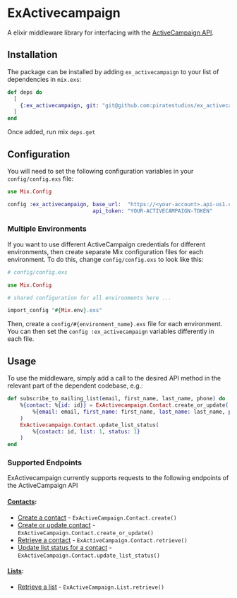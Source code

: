 # ExActivecampaign

A elixir middleware library for interfacing with the
[ActiveCampaign API](https://developers.activecampaign.com/reference).

## Installation

The package can be installed by adding `ex_activecampaign` to your list of dependencies in `mix.exs`:

```elixir
def deps do
  [
    {:ex_activecampaign, git: "git@github.com:piratestudios/ex_activecampaign.git", tag: "0.1.6"}
  ]
end
```

Once added, run mix `deps.get`

## Configuration

You will need to set the following configuration variables in your
`config/config.exs` file:

```elixir
use Mix.Config

config :ex_activecampaign, base_url:  "https://<your-account>.api-us1.com/api/3",
                           api_token: "YOUR-ACTIVECAMPAIGN-TOKEN"
```

### Multiple Environments
If you want to use different ActiveCampaign credentials for different environments, then create separate Mix
configuration files for each environment. To do this, change `config/config.exs` to look like this:

```elixir
# config/config.exs

use Mix.Config

# shared configuration for all environments here ...

import_config "#{Mix.env}.exs"
```

Then, create a `config/#{environment_name}.exs` file for each environment. You can then set the
`config :ex_activecampaign` variables differently in each file.

## Usage

To use the middleware, simply add a call to the desired API method in the relevant part of the dependent codebase, e.g.:

```elixir
def subscribe_to_mailing_list(email, first_name, last_name, phone) do
    %{contact: %{id: id}} = ExActivecampaign.Contact.create_or_update(
        %{email: email, first_name: first_name, last_name: last_name, phone: phone}
    )
    ExActivecampaign.Contact.update_list_status(
        %{contact: id, list: 1, status: 1}
    )
end
```

### Supported Endpoints

ExActivecampaign currently supports requests to the following endpoints of the ActiveCampaign API

#### [Contacts](https://developers.activecampaign.com/reference#contact):
- [Create a contact](https://developers.activecampaign.com/reference#create-contact) -
`ExActiveCampaign.Contact.create()`
- [Create or update contact](https://developers.activecampaign.com/reference#create-contact-sync) -
`ExActiveCampaign.Contact.create_or_update()`
- [Retrieve a contact](https://developers.activecampaign.com/reference#get-contact) -
`ExActiveCampaign.Contact.retrieve()`
- [Update list status for a contact](https://developers.activecampaign.com/reference#update-list-status-for-contact) -
`ExActiveCampaign.Contact.update_list_status()`

#### [Lists](https://developers.activecampaign.com/reference#lists):
- [Retrieve a list](https://developers.activecampaign.com/reference#retrieve-a-list) -
`ExActiveCampaign.List.retrieve()`